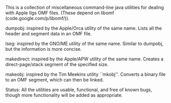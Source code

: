 This is a collection of miscellaneous command-line java utilities for dealing with Apple IIgs OMF files.  (These depend on libomf (code.google.com/p/libomf/)).

dumpobj: inspired by the Apple/Orca utility of the same name.  Lists all the header and segment data in an OMF file.

lseg:  inspired by the GNO/ME utility of the same name.  Similar to dumpobj, but the information is more concise.

makedirect:  inspired by the Apple/APW utility of the same name.    Creates a direct-page/stack segment of the specified size.

makeobj:  inspired by the Tim Meekins utility ``mkobj''.  Converts a binary file to an OMF segment, which can then be linked.

Status:  All the utilities are usable, functional, and free of known bugs, though more functionality will be added as appropriate.